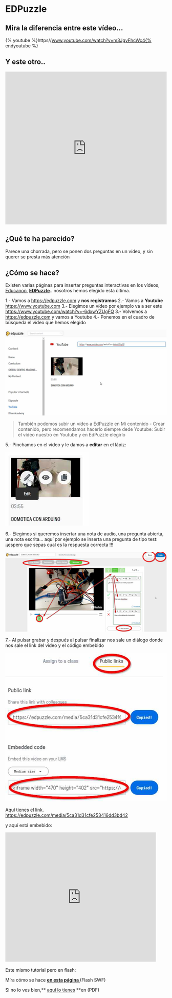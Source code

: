 
# EDPuzzle

## Mira la diferencia entre este vídeo...

{% youtube %}https//www.youtube.com/watch?v=m3JgvFhcWc4{% endyoutube %}
## Y este otro..

<iframe width="100%" height="475" src="https://edpuzzle.com/embed/media/56fd434f21764ba16e4c555e" frameborder="0" allowfullscreen=""></iframe>

## ¿Qué te ha parecido?

Parece una chorrada, pero se ponen dos preguntas en un vídeo, y sin querer se presta más atención

## ¿Cómo se hace?

Existen varias páginas para insertar preguntas interactivas en los vídeos, [Educanon](https://playposit.uservoice.com/), [**EDPuzzle**](https://edpuzzle.com/).. nosotros hemos elegido esta última.

1.- Vamos a https://edpuzzle.com y **nos registramos**
2.- Vamos a **Youtube** https://www.youtube.com
3.- Elegimos un vídeo por ejemplo va a ser este https://www.youtube.com/watch?v=-6dxwYZUgFQ
3.- Volvemos a https://edpuzzle.com  y vamos a Youtube
4.- Ponemos en el cuadro de búsqueda el vídeo que hemos elegido

![](/assets/edpuzzle4.jpg)

>También podemos subir un vídeo a EdPuzzle en Mi contenido - Crear contenido, pero recomendamos hacerlo siempre dede Youtube: Subir el vídeo nuestro en Youtube y en EdPuzzle elegirlo

5.- Pinchamos en el vídeo y le damos a **editar** en el lápiz:

![](/assets/edpuzzle5.jpg)

6.- Elegimos si queremos insertar una nota de audio, una pregunta abierta, una nota escrita... aquí por ejemplo se inserta una pregunta de tipo test: ¡¡espero que sepas cual es la respuesta correcta !!!

![](/assets/edpuzzle6.jpg)

7.- Al pulsar grabar y después al pulsar finalizar nos sale un diálogo donde nos sale el link del vídeo y el código embebido

![](/assets/edpuzzle7.jpg)

Aquí tienes el link. https://edpuzzle.com/media/5ca31d31cfe253416dd3bd42

y aquí está embebido:

<iframe width="470" height="402" src="https://edpuzzle.com/embed/media/5ca31d31cfe253416dd3bd42" frameborder="0" allowfullscreen></iframe>

Este mismo tutorial pero en flash:

Míra cómo se hace **[en esta página ](http://aularagon.catedu.es/materialesaularagon2013/blogs/videos/EDPuzzle.htm)**(Flash SWF)

Si no lo ves bien,** [aquí lo tienes](http://aularagon.catedu.es/materialesaularagon2013/blogs/videos/EDPuzzle.pdf) **en (PDF)

